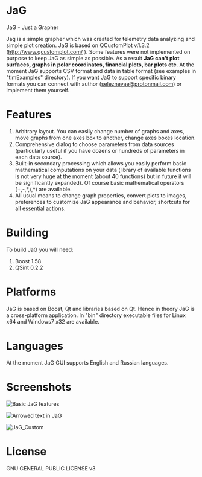 # JaG
JaG - Just a Grapher

Jag is a simple grapher which was created for telemetry data analyzing and simple plot creation. JaG is based on QCustomPlot v.1.3.2 (http://www.qcustomplot.com/ ). Some features were not implemented on purpose to keep JaG as simple as possible. As a result **JaG can't plot surfaces, graphs in polar coordinates, financial plots, bar plots etc**.
At the moment JaG supports CSV format and data in table format (see examples in "tlmExamples" directory). If you want JaG to support specific binary formats you can connect with author (seleznevae@protonmail.com)  or implement them yourself.

# Features

1. Arbitrary layout. You can easily change number of graphs and axes, move graphs from one axes box to another, change axes boxes location.
2. Comprehensive dialog to choose parameters from data sources (particularly useful if you have dozens or hundreds of parameters in each data source).
3. Built-in secondary processing which allows you easily perform basic mathematical computations on your data (library of available functions is not very huge at the moment (about 40 functions) but in future it will be significantly expanded). Of course basic mathematical operators (+,-,*,/,^) are available.
4. All usual means to change graph properties, convert plots to images, preferences to customize JaG appearance and behavior, shortcuts for all essential actions.

# Building
To build JaG you will need:

1. Boost 1.58
2. QSint 0.2.2

# Platforms

JaG is based on Boost, Qt and libraries based on Qt. Hence in theory JaG is a cross-platform application. In "bin" directory executable files for Linux x64 and Windows7 x32 are available.

# Languages
At the moment JaG GUI supports English and Russian languages.

# Screenshots

![Basic JaG features](https://github.com/seleznevae/JaG/blob/dev/plotExamples/basic_JaG.png "Basic JaG features")

![Arrowed text in JaG](https://github.com/seleznevae/JaG/blob/dev/plotExamples/Arrowed%20Text%20in%20JaG%20-%20Nice%20'N'%20Easy.png "Arrowed text in JaG")

![JaG_Custom](https://github.com/seleznevae/JaG/blob/dev/plotExamples/JaG_custom.png "JaG custom")





# License
GNU GENERAL PUBLIC LICENSE v3



